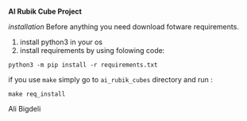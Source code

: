 **AI Rubik Cube Project**

*installation*
Before anything you need download fotware requirements. 
1. install python3 in your os
2. install requirements by using folowing code:  
```
python3 -m pip install -r requirements.txt
```
if you use `make` simply go to `ai_rubik_cubes` directory and run : 
```
make req_install
```

Ali Bigdeli 
